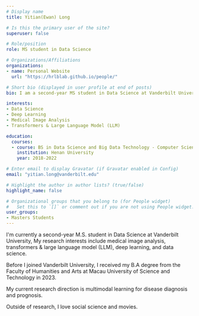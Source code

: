 ```yaml
---
# Display name
title: Yitian(Ewan) Long

# Is this the primary user of the site?
superuser: false

# Role/position
role: MS student in Data Science 

# Organizations/Affiliations
organizations:
- name: Personal Website
  url: "https://hrlblab.github.io/people/"

# Short bio (displayed in user profile at end of posts)
bio: I am a second-year MS student in Data Science at Vanderbilt University, starting from August 2023. 

interests:
- Data Science
- Deep Learning
- Medical Image Analysis
- Transformers & Large Language Model (LLM)

education:
  courses:
  - course: BS in Data Science and Big Data Technology - Computer Science
    institution: Henan University 
    year: 2018-2022

# Enter email to display Gravatar (if Gravatar enabled in Config)
email: "yitian.long@vanderbilt.edu"

# Highlight the author in author lists? (true/false)
highlight_name: false

# Organizational groups that you belong to (for People widget)
#   Set this to `[]` or comment out if you are not using People widget.
user_groups:
- Masters Students
---
```


I'm currently a second-year M.S. student in Data Science at Vanderbilt University, My research interests include medical image analysis, transformers & large language model (LLM), deep learning, and data science.

​Before I joined Vanderbilt University, I received my B.A degree from the Faculty of Humanities and Arts at Macau University of Science and Technology in 2023. 

My current research direction is multimodal learning for disease diagnosis and prognosis.

Outside of research, I love social science and movies.
